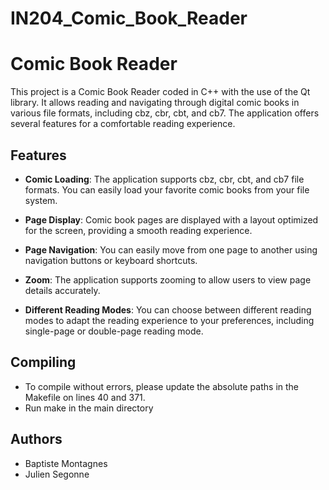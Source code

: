 # IN204_Comic_Book_Reader

# Comic Book Reader

This project is a Comic Book Reader coded in C++ with the use of the Qt library. It allows reading and navigating through digital comic books in various file formats, including cbz, cbr, cbt, and cb7. The application offers several features for a comfortable reading experience.

## Features

- **Comic Loading**: The application supports cbz, cbr, cbt, and cb7 file formats. You can easily load your favorite comic books from your file system.

- **Page Display**: Comic book pages are displayed with a layout optimized for the screen, providing a smooth reading experience.

- **Page Navigation**: You can easily move from one page to another using navigation buttons or keyboard shortcuts.

- **Zoom**: The application supports zooming to allow users to view page details accurately.

- **Different Reading Modes**: You can choose between different reading modes to adapt the reading experience to your preferences, including single-page or double-page reading mode.


## Compiling

- To compile without errors, please update the absolute paths in the Makefile on lines 40 and 371.
- Run make in the main directory


## Authors

- Baptiste Montagnes
- Julien Segonne
